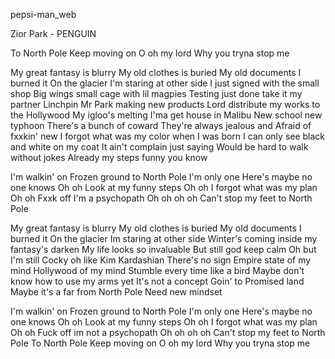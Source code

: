 pepsi-man_web 


Zior Park - PENGUIN

To North Pole
Keep moving on
O oh my lord
Why you tryna stop me

My great fantasy is blurry
My old clothes is buried
My old documents I burned it
On the glacier I'm staring at other side
I just signed with the small shop
Big wings small cage with lil magpies
Testing just done take it my partner
Linchpin Mr Park making new products
Lord distribute my works to the Hollywood
My igloo's melting I'ma get house in Malibu
New school new typhoon
There's a bunch of coward
They're always jealous and
Afraid of fxxkin' new
I forgot what was my color when I was born
I can only see black and white on my coat
It ain't complain just saying
Would be hard to walk without jokes
Already my steps funny you know

I'm walkin' on
Frozen ground to North Pole
I'm only one
Here's maybe no one knows
Oh oh
Look at my funny steps
Oh oh
I forgot what was my plan
Oh oh
Fxxk off I'm a psychopath
Oh oh oh oh
Can't stop my feet to North Pole

My great fantasy is blurry
My old clothes is buried
My old documents I burned it
On the glacier Im staring at other side
Winter's coming inside my fantasy's darken
My life looks so invaluable
But still god keep calm
Oh but I'm still
Cocky oh like Kim Kardashian
There's no sign
Empire state of my mind
Hollywood of my mind
Stumble every time like a bird
Maybe don't know how to use my arms yet
It's not a concept
Goin' to Promised land
Maybe it's a far from North Pole
Need new mindset

I'm walkin' on
Frozen ground to North Pole
I'm only one
Here's maybe no one knows
Oh oh
Look at my funny steps
Oh oh
I forgot what was my plan
Oh oh
Fuck off im not a psychopath
Oh oh oh oh
Can't stop my feet to North Pole
To North Pole
Keep moving on
O oh my lord
Why you tryna stop me